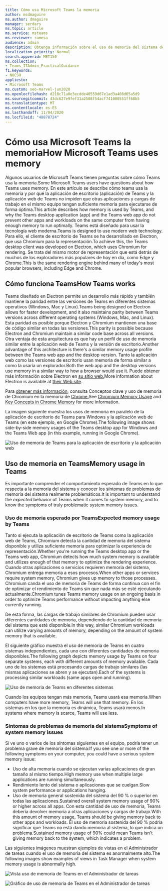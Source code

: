 ```yaml
---
title: Cómo usa Microsoft Teams la memoria
author: msdmaguire
ms.author: dmaguire
manager: serdars
ms.topic: article
ms.service: msteams
ms.reviewer: ramesa
audience: admin
description: Obtenga información sobre el uso de memoria del sistema de Microsoft Teams y por qué el uso de memoria es el mismo entre la aplicación de escritorio y la aplicación web.
localization_priority: Normal
search.appverid: MET150
ms.collection:
- Teams_ITAdmin_PracticalGuidance
f1.keywords:
- NOCSH
appliesto:
- Microsoft Teams
ms.custom: seo-marvel-jun2020
ms.openlocfilehash: d218c71a0e3ecdde40559d67e1ad3a408d65a5d9
ms.sourcegitcommit: 43dc627e9fef31a2508f54acf741000551ff68b5
ms.translationtype: MT
ms.contentlocale: es-ES
ms.lasthandoff: 11/04/2020
ms.locfileid: "48878724"
---
```

# <a name="how-microsoft-teams-uses-memory"></a><span data-ttu-id="bf34a-103">Cómo usa Microsoft Teams la memoria</span><span class="sxs-lookup"><span data-stu-id="bf34a-103">How Microsoft Teams uses memory</span></span>

<span data-ttu-id="bf34a-104">Algunos usuarios de Microsoft Teams tienen preguntas sobre cómo Teams usa la memoria.</span><span class="sxs-lookup"><span data-stu-id="bf34a-104">Some Microsoft Teams users have questions about how Teams uses memory.</span></span> <span data-ttu-id="bf34a-105">En este artículo se describe cómo teams usa la memoria y por qué la aplicación de escritorio (aplicación) de Teams y la aplicación web de Teams no impiden que otras aplicaciones y cargas de trabajo en el mismo equipo tengan suficiente memoria para ejecutarse de forma óptima.</span><span class="sxs-lookup"><span data-stu-id="bf34a-105">This article describes how memory is used by Teams, and why the Teams desktop application (app) and the Teams web app do not prevent other apps and workloads on the same computer from having enough memory to run optimally.</span></span> <span data-ttu-id="bf34a-106">Teams está diseñado para usar la tecnología web moderna.</span><span class="sxs-lookup"><span data-stu-id="bf34a-106">Teams is designed to use modern web technology.</span></span> <span data-ttu-id="bf34a-107">Para ello, el cliente de escritorio de Teams se ha desarrollado en Electron, que usa Chromium para la representación.</span><span class="sxs-lookup"><span data-stu-id="bf34a-107">To achieve this, the Teams desktop client was developed on Electron, which uses Chromium for rendering.</span></span> <span data-ttu-id="bf34a-108">Se trata del mismo motor de representación que está detrás de muchos de los exploradores más populares de hoy en día, como Edge y Chrome.</span><span class="sxs-lookup"><span data-stu-id="bf34a-108">This is the same rendering engine behind many of today's most popular browsers, including Edge and Chrome.</span></span>

## <a name="how-teams-works"></a><span data-ttu-id="bf34a-109">Cómo funciona Teams</span><span class="sxs-lookup"><span data-stu-id="bf34a-109">How Teams works</span></span>

<span data-ttu-id="bf34a-110">Teams diseñado en Electron permite un desarrollo más rápido y también mantiene la paridad entre las versiones de Teams en diferentes sistemas operativos (Windows, Mac y Linux).</span><span class="sxs-lookup"><span data-stu-id="bf34a-110">Teams being designed on Electron allows for faster development, and it also maintains parity between Teams versions across different operating systems (Windows, Mac, and Linux).</span></span> <span data-ttu-id="bf34a-111">Esta paridad es posible porque Electron y Chromium mantienen una base de código similar en todas las versiones.</span><span class="sxs-lookup"><span data-stu-id="bf34a-111">This parity is possible because Electron and Chromium maintain a similar code base across all versions.</span></span> <span data-ttu-id="bf34a-112">Otra ventaja de esta arquitectura es que hay un perfil de uso de memoria similar entre la aplicación web de Teams y la versión de escritorio.</span><span class="sxs-lookup"><span data-stu-id="bf34a-112">Another advantage of this architecture is there's a similar memory usage profile between the Teams web app and the desktop version.</span></span> <span data-ttu-id="bf34a-113">Tanto la aplicación web como las versiones de escritorio usan memoria de forma similar a como la usaría un explorador.</span><span class="sxs-lookup"><span data-stu-id="bf34a-113">Both the web app and the desktop versions use memory in a similar way to how a browser would use it.</span></span> <span data-ttu-id="bf34a-114">Puede obtener más información sobre Electron en [su sitio web.](https://electronjs.org/)</span><span class="sxs-lookup"><span data-stu-id="bf34a-114">More information about Electron is available at [their Web site](https://electronjs.org/).</span></span>

<span data-ttu-id="bf34a-115">Para [obtener más información,](https://www.chromium.org/developers/memory-usage-backgrounder) consulta Conceptos clave y uso de memoria de Chromium en la memoria de [Chrome.](https://chromium.googlesource.com/chromium/src.git/+/master/docs/memory/key_concepts.md)</span><span class="sxs-lookup"><span data-stu-id="bf34a-115">See [Chromium Memory Usage](https://www.chromium.org/developers/memory-usage-backgrounder) and [Key Concepts in Chrome Memory](https://chromium.googlesource.com/chromium/src.git/+/master/docs/memory/key_concepts.md) for more information.</span></span>

<span data-ttu-id="bf34a-116">La imagen siguiente muestra los usos de memoria en paralelo de la aplicación de escritorio de Teams para Windows y la aplicación web de Teams (en este ejemplo, en Google Chrome).</span><span class="sxs-lookup"><span data-stu-id="bf34a-116">The following image shows side-by-side memory usages of the Teams desktop app for Windows and the Teams Web app (in this example, running in Google Chrome).</span></span>

![Uso de memoria de Teams para la aplicación de escritorio y la aplicación web](media/teams-memory-clientweb.png)

## <a name="memory-usage-in-teams"></a><span data-ttu-id="bf34a-118">Uso de memoria en Teams</span><span class="sxs-lookup"><span data-stu-id="bf34a-118">Memory usage in Teams</span></span>

<span data-ttu-id="bf34a-119">Es importante comprender  el comportamiento esperado de Teams en lo que respecta a la memoria del sistema y conocer los síntomas de problemas de memoria del sistema realmente problemáticos.</span><span class="sxs-lookup"><span data-stu-id="bf34a-119">It is important to understand the *expected* behavior of Teams when it comes to system memory, and to know the symptoms of truly problematic system memory issues.</span></span>

### <a name="expected-memory-usage-by-teams"></a><span data-ttu-id="bf34a-120">Uso de memoria esperado por Teams</span><span class="sxs-lookup"><span data-stu-id="bf34a-120">Expected memory usage by Teams</span></span>

<span data-ttu-id="bf34a-121">Tanto si ejecuta la aplicación de escritorio de Teams como la aplicación web de Teams, Chromium detecta la cantidad de memoria del sistema disponible y utiliza suficiente memoria para optimizar la experiencia de representación.</span><span class="sxs-lookup"><span data-stu-id="bf34a-121">Whether you're running the Teams desktop app or the Teams web app, Chromium detects how much system memory is available and utilizes enough of that memory to optimize the rendering experience.</span></span> <span data-ttu-id="bf34a-122">Cuando otras aplicaciones o servicios requieren memoria del sistema, Chromium entrega memoria a esos procesos.</span><span class="sxs-lookup"><span data-stu-id="bf34a-122">When other apps or services require system memory, Chromium gives up memory to those processes.</span></span> <span data-ttu-id="bf34a-123">Chromium canda el uso de memoria de Teams de forma continua con el fin de optimizar el rendimiento de Teams sin que nada más se esté ejecutando actualmente.</span><span class="sxs-lookup"><span data-stu-id="bf34a-123">Chromium tunes Teams memory usage on an ongoing basis in order to optimize Teams performance without impacting anything else currently running.</span></span>

<span data-ttu-id="bf34a-124">De esta forma, las cargas de trabajo similares de Chromium pueden usar diferentes cantidades de memoria, dependiendo de la cantidad de memoria del sistema que esté disponible.</span><span class="sxs-lookup"><span data-stu-id="bf34a-124">In this way, similar Chromium workloads can utilize varying amounts of memory, depending on the amount of system memory that is available.</span></span>

<span data-ttu-id="bf34a-125">El siguiente gráfico muestra el uso de memoria de Teams en cuatro sistemas independientes, cada uno con diferentes cantidades de memoria disponibles.</span><span class="sxs-lookup"><span data-stu-id="bf34a-125">The following graph depicts memory usage by Teams on four separate systems, each with different amounts of memory available.</span></span> <span data-ttu-id="bf34a-126">Cada uno de los sistemas está procesando cargas de trabajo similares (las mismas aplicaciones se abren y se ejecutan).</span><span class="sxs-lookup"><span data-stu-id="bf34a-126">Each of the systems is processing similar workloads (same apps open and running).</span></span>

![Uso de memoria de Teams en diferentes sistemas](media/teams-memory-usage.png)

<span data-ttu-id="bf34a-128">Cuando los equipos tengan más memoria, Teams usará esa memoria.</span><span class="sxs-lookup"><span data-stu-id="bf34a-128">When computers have more memory, Teams will use that memory.</span></span> <span data-ttu-id="bf34a-129">En los sistemas en los que la memoria es dinámica, Teams usará menos.</span><span class="sxs-lookup"><span data-stu-id="bf34a-129">In systems where memory is scarce, Teams will use less.</span></span>

### <a name="symptoms-of-system-memory-issues"></a><span data-ttu-id="bf34a-130">Síntomas de problemas de memoria del sistema</span><span class="sxs-lookup"><span data-stu-id="bf34a-130">Symptoms of system memory issues</span></span>

<span data-ttu-id="bf34a-131">Si ve uno o varios de los síntomas siguientes en el equipo, podría tener un problema grave de memoria del sistema:</span><span class="sxs-lookup"><span data-stu-id="bf34a-131">If you see one or more of the following symptoms on your computer, you could have a serious system memory issue:</span></span>

- <span data-ttu-id="bf34a-132">Uso de alta memoria cuando se ejecutan varias aplicaciones de gran tamaño al mismo tiempo.</span><span class="sxs-lookup"><span data-stu-id="bf34a-132">High memory use when multiple large applications are running simultaneously.</span></span>
- <span data-ttu-id="bf34a-133">Rendimiento lento del sistema o aplicaciones que se cuelgan.</span><span class="sxs-lookup"><span data-stu-id="bf34a-133">Slow system performance or applications hanging.</span></span>
- <span data-ttu-id="bf34a-134">Uso de memoria general sostenida del sistema del 90 % o superior en todas las aplicaciones.</span><span class="sxs-lookup"><span data-stu-id="bf34a-134">Sustained overall system memory usage of 90% or higher across all apps.</span></span> <span data-ttu-id="bf34a-135">Con esta cantidad de uso de memoria, Teams debería devolver memoria a otras aplicaciones y cargas de trabajo.</span><span class="sxs-lookup"><span data-stu-id="bf34a-135">With this amount of memory usage, Teams should be giving memory back to other apps and workloads.</span></span> <span data-ttu-id="bf34a-136">El uso de memoria sostenida del 90 % podría significar que Teams no está dando memoria al sistema, lo que indica un problema.</span><span class="sxs-lookup"><span data-stu-id="bf34a-136">Sustained memory usage of 90% could mean Teams isn't giving memory back to the system, which indicates a problem.</span></span>

<span data-ttu-id="bf34a-137">Las siguientes imágenes muestran ejemplos de vistas en el Administrador de tareas cuando el uso de memoria del sistema es anormalmente alto.</span><span class="sxs-lookup"><span data-stu-id="bf34a-137">The following images show examples of views in Task Manager when system memory usage is abnormally high.</span></span>

![Vista uso de memoria de Teams en el Administrador de tareas](media/teams-memory-high-mem-process-list.png)

![Gráfico de uso de memoria de Teams en el Administrador de tareas](media/teams-memory-high-mem-process-list2.png)
